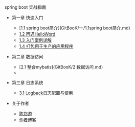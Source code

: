 spring boot 实战指南
* 第一章 快速入门
    * [1.1 spring boot简介](GitBooK/一/1.1spring boot简介.md)
    * [1.2 再遇HelloWord](GitBooK/一/1.2再遇HelloWord.md)
    * [1.3 入门案例详解](GitBooK/一/1.3入门案例详解.md)
    * [1.4 打包用于生产的应用程序](GitBooK/一/1.4打包用于生产的应用程序.md)
 
* 第二章 数据访问
    * [2.1 整合mybatis](GitBooK/2 数据访问.md)
    * 
 
    
    
* 第三章 日志系统 
    * [3.1 Logback日志配置与使用](GitBooK/三/1.3Logback日志配置.md)
    
    
    
    
    
    
    
    
* 关于作者  
   * [陈郑游](https://github.com/AndyCZY/AndyCZY.github.io/blob/master/README.md)   
   * [作者博客](http://blog.csdn.net/javawebrookie)